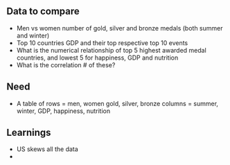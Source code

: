## Data to compare

* Men vs women number of gold, silver and bronze medals (both summer and winter)
* Top 10 countries GDP and their top respective top 10 events
* What is the numerical relationship of top 5 highest awarded medal countries, and lowest 5 for happiness, GDP and nutrition
* What is the correlation # of these?


## Need
* A table of
rows = men, women gold, silver, bronze
columns = summer, winter, GDP, happiness, nutrition


## Learnings
* US skews all the data
* 